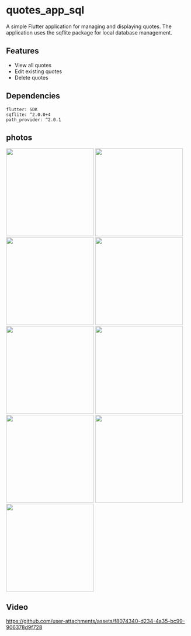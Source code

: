 # quotes_app_sql

A simple Flutter application for managing and displaying quotes. The application uses the sqflite package for local database management.

## Features

- View all quotes
- Edit existing quotes
- Delete quotes


## Dependencies
```
flutter: SDK
sqflite: ^2.0.0+4
path_provider: ^2.0.1

```

## photos

<img src="https://github.com/user-attachments/assets/902f2e65-df63-40c2-8f8f-c15c1a2e7232" width=240>
<img src="https://github.com/user-attachments/assets/c0a6080a-b8ae-47a7-a1e6-642fadc8b620" width=240>
<img src="https://github.com/user-attachments/assets/734f9243-3740-44c7-857a-17f6a780a61a" width=240>
<img src="https://github.com/user-attachments/assets/fa65dc15-152b-4bba-a05c-14ebe877f1a9" width=240>
<img src="https://github.com/user-attachments/assets/522e7f74-2546-47f8-991d-207f86f6b453" width=240>
<img src="https://github.com/user-attachments/assets/592d7a59-caba-4342-b358-b665e78e1bf0" width=240>
<img src="https://github.com/user-attachments/assets/dcf46cd8-6363-41bb-ac07-b2601b45d38f" width=240>
<img src="https://github.com/user-attachments/assets/1eb7d3a7-a5b5-4c4a-92b0-26202fce14ba" width=240>
<img src="https://github.com/user-attachments/assets/85af1904-a4c7-4b2f-9155-0d3edd060e65" width=240>

## Video

https://github.com/user-attachments/assets/f8074340-d234-4a35-bc99-906378d9f728

